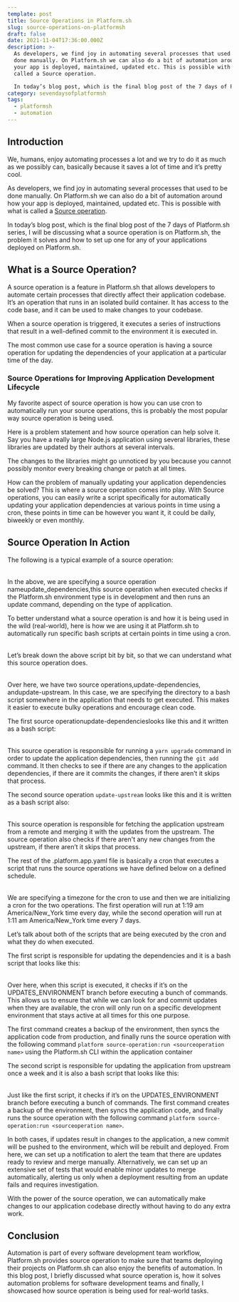 ```yaml
---
template: post
title: Source Operations in Platform.sh
slug: source-operations-on-platformsh
draft: false
date: 2021-11-04T17:36:00.000Z
description: >-
  As developers, we find joy in automating several processes that used to be
  done manually. On Platform.sh we can also do a bit of automation around how
  your app is deployed, maintained, updated etc. This is possible with what is
  called a Source operation.

  In today’s blog post, which is the final blog post of the 7 days of Platform.sh series, I will be discussing what a source operation is on Platform.sh, the problem it solves and how to set up one for any of your applications deployed on Platform.sh.
category: sevendaysofplatformsh
tags:
  - platformsh
  - automation
---
```

## Introduction

We, humans, enjoy automating processes a lot and we try to do it as much as we possibly can, basically because it saves a lot of time and it’s pretty cool.

As developers, we find joy in automating several processes that used to be done manually. On Platform.sh we can also do a bit of automation around how your app is deployed, maintained, updated etc. This is possible with what is called a [Source operation](https://docs.platform.sh/configuration/app/source-operations.html).

In today’s blog post, which is the final blog post of the 7 days of Platform.sh series, I will be discussing what a source operation is on Platform.sh, the problem it solves and how to set up one for any of your applications deployed on Platform.sh.

## What is a Source Operation?

A source operation is a feature in Platform.sh that allows developers to automate certain processes that directly affect their application codebase. It’s an operation that runs in an isolated build container. It has access to the code base, and it can be used to make changes to your codebase.

When a source operation is triggered, it executes a series of instructions that result in a well-defined commit to the environment it is executed in.

The most common use case for a source operation is having a source operation for updating the dependencies of your application at a particular time of the day.

### Source Operations for Improving Application Development Lifecycle

My favorite aspect of source operation is how you can use cron to automatically run your source operations, this is probably the most popular way source operation is being used.

Here is a problem statement and how source operation can help solve it. Say you have a really large Node.js application using several libraries, these libraries are updated by their authors at several intervals.

The changes to the libraries might go unnoticed by you because you cannot possibly monitor every breaking change or patch at all times.

How can the problem of manually updating your application dependencies be solved? This is where a source operation comes into play. With Source operations, you can easily write a script specifically for automatically updating your application dependencies at various points in time using a cron, these points in time can be however you want it, it could be daily, biweekly or even monthly.

## Source Operation In Action

The following is a typical example of a source operation:



|     |
| --- |



In the above, we are specifying a source operation nameupdate_dependencies,this source operation when executed checks if the Platform.sh environment type is in development and then runs an update command, depending on the type of application.



To better understand what a source operation is and how it is being used in the wild (real-world), here is how we are using it at Platform.sh to automatically run specific bash scripts at certain points in time using a cron.



|     |
| --- |



Let’s break down the above script bit by bit, so that we can understand what this source operation does.



|     |
| --- |



Over here, we have two source operations,update-dependencies, andupdate-upstream. In this case, we are specifying the directory to a bash script somewhere in the application that needs to get executed. This makes it easier to execute bulky operations and encourage clean code.



The first source operationupdate-dependencieslooks like this and it written as a bash script:



|     |
| --- |



This source operation is responsible for running a `yarn upgrade` command in order to update the application dependencies, then running the` git add` command. It then checks to see if there are any changes to the application dependencies, if there are it commits the changes, if there aren’t it skips that process.



The second source operation `update-upstream` looks like this and it is written as a bash script also:



|     |
| --- |



This source operation is responsible for fetching the application upstream from a remote and merging it with the updates from the upstream. The source operation also checks if there aren't any new changes from the upstream, if there aren’t it skips that process.



The rest of the .platform.app.yaml file is basically a cron that executes a script that runs the source operations we have defined below on a defined schedule.



|     |
| --- |

We are specifying a timezone for the cron to use and then we are initializing a cron for the two operations. The first operation will run at 1:19 am America/New_York time every day, while the second operation will run at 1:11 am America/New_York time every 7 days.



Let’s talk about both of the scripts that are being executed by the cron and what they do when executed.



The first script is responsible for updating the dependencies and it is a bash script that looks like this:



|     |
| --- |



Over here, when this script is executed, it checks if it’s on the UPDATES_ENVIRONMENT branch before executing a bunch of commands. This allows us to ensure that while we can look for and commit updates when they are available, the cron will only run on a specific development environment that stays active at all times for this one purpose.



The first command creates a backup of the environment, then syncs the application code from production, and finally runs the source operation with the following command `platform source-operation:run <sourceoperation name>` using the Platform.sh CLI within the application container



The second script is responsible for updating the application from upstream once a week and it is also a bash script that looks like this:



|     |
| --- |



Just like the first script, it checks if it’s on the UPDATES_ENVIRONMENT branch before executing a bunch of commands. The first command creates a backup of the environment, then syncs the application code, and finally runs the source operation with the following command `platform source-operation:run <sourceoperation name>`.



In both cases, if updates result in changes to the application, a new commit will be pushed to the environment, which will be rebuilt and deployed. From here, we can set up a notification to alert the team that there are updates ready to review and merge manually. Alternatively, we can set up an extensive set of tests that would enable minor updates to merge automatically, alerting us only when a deployment resulting from an update fails and requires investigation.



With the power of the source operation, we can automatically make changes to our application codebase directly without having to do any extra work.

## Conclusion

Automation is part of every software development team workflow, Platform.sh provides source operation to make sure that teams deploying their projects on Platform.sh can also enjoy the benefits of automation. In this blog post, I briefly discussed what source operation is, how it solves automation problems for software development teams and finally, I showcased how source operation is being used for real-world tasks.